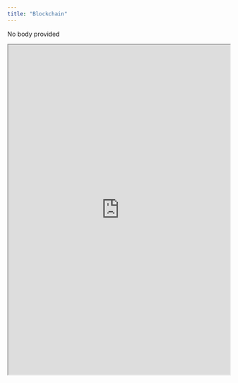 ```yaml
---
title: "Blockchain"
---
```


No body provided
<iframe height="750" width="100%" src="https://ewelton.github.io/ktest/wiki.html#Blockchain"></iframe>
